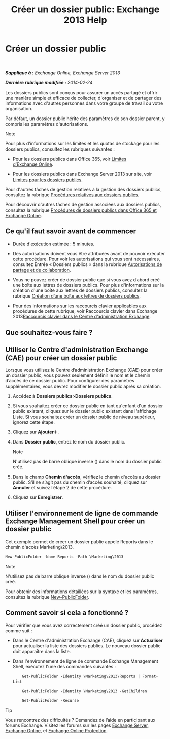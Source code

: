 ﻿---
title: 'Créer un dossier public: Exchange 2013 Help'
TOCTitle: Créer un dossier public
ms:assetid: 6d252e60-c8d0-4efd-b9d7-ba5284a6f8ab
ms:mtpsurl: https://technet.microsoft.com/fr-fr/library/Bb691104(v=EXCHG.150)
ms:contentKeyID: 50478392
ms.date: 04/24/2018
mtps_version: v=EXCHG.150
f1_keywords:
- Microsoft.Exchange.Management.PublicFolders.NewPublicFolderWizardForm.NewPublicFolderWizardPage
ms.translationtype: HT
---

# Créer un dossier public

 

_**Sapplique à :** Exchange Online, Exchange Server 2013_

_**Dernière rubrique modifiée :** 2014-02-24_

Les dossiers publics sont conçus pour assurer un accès partagé et offrir une manière simple et efficace de collecter, d'organiser et de partager des informations avec d'autres personnes dans votre groupe de travail ou votre organisation.

Par défaut, un dossier public hérite des paramètres de son dossier parent, y compris les paramètres d'autorisations.

> [!NOTE]  
> Pour plus d’informations sur les limites et les quotas de stockage pour les dossiers publics, consultez les rubriques suivantes :
> <ul>
> <li><p>Pour les dossiers publics dans Office 365, voir <a href="https://go.microsoft.com/fwlink/?linkid=391188">Limites d’Exchange Online</a>.</p></li>
> <li><p>Pour les dossiers publics dans Exchange Server 2013 sur site, voir <a href="limits-for-public-folders-exchange-2013-help.md">Limites pour les dossiers publics</a>.</p></li></ul>

Pour d'autres tâches de gestion relatives à la gestion des dossiers publics, consultez la rubrique [Procédures relatives aux dossiers publics](public-folder-procedures-exchange-2013-help.md).

Pour découvrir d'autres tâches de gestion associées aux dossiers publics, consultez la rubrique [Procédures de dossiers publics dans Office 365 et Exchange Online](https://technet.microsoft.com/fr-fr/library/jj966272\(v=exchg.150\)).

## Ce qu'il faut savoir avant de commencer

  - Durée d'exécution estimée : 5 minutes.

  - Des autorisations doivent vous être attribuées avant de pouvoir exécuter cette procédure. Pour voir les autorisations qui vous sont nécessaires, consultez Entrée « Dossiers publics » dans la rubrique [Autorisations de partage et de collaboration](sharing-and-collaboration-permissions-exchange-2013-help.md).

  - Vous ne pouvez créer de dossier public que si vous avez d’abord créé une boîte aux lettres de dossiers publics. Pour plus d'informations sur la création d'une boîte aux lettres de dossiers publics, consultez la rubrique [Création d’une boîte aux lettres de dossiers publics](create-a-public-folder-mailbox-exchange-2013-help.md).

  - Pour des informations sur les raccourcis clavier applicables aux procédures de cette rubrique, voir Raccourcis clavier dans Exchange 2013[Raccourcis clavier dans le Centre d’administration Exchange](keyboard-shortcuts-in-the-exchange-admin-center-exchange-online-protection-help.md).

## Que souhaitez-vous faire ?

## Utiliser le Centre d'administration Exchange (CAE) pour créer un dossier public

Lorsque vous utilisez le Centre d’administration Exchange (CAE) pour créer un dossier public, vous pouvez seulement définir le nom et le chemin d’accès de ce dossier public. Pour configurer des paramètres supplémentaires, vous devrez modifier le dossier public après sa création.

1.  Accédez à **Dossiers publics**\>**Dossiers publics**.

2.  Si vous souhaitez créer ce dossier public en tant qu'enfant d'un dossier public existant, cliquez sur le dossier public existant dans l'affichage Liste. Si vous souhaitez créer un dossier public de niveau supérieur, ignorez cette étape.

3.  Cliquez sur **Ajouter**![Icône Ajouter](images/JJ218640.c1e75329-d6d7-4073-a27d-498590bbb558(EXCHG.150).gif "Icône Ajouter").

4.  Dans **Dossier public**, entrez le nom du dossier public.
    
    > [!NOTE]  
    > N'utilisez pas de barre oblique inverse (\) dans le nom du dossier public créé.


5.  Dans le champ **Chemin d'accès**, vérifiez le chemin d'accès au dossier public. S’il ne s’agit pas du chemin d’accès souhaité, cliquez sur **Annuler** et suivez l’étape 2 de cette procédure.

6.  Cliquez sur **Enregistrer**.

## Utiliser l'environnement de ligne de commande Exchange Management Shell pour créer un dossier public

Cet exemple permet de créer un dossier public appelé Reports dans le chemin d'accès Marketing\\2013.

    New-PublicFolder -Name Reports -Path \Marketing\2013

> [!NOTE]  
> N'utilisez pas de barre oblique inverse (\) dans le nom du dossier public créé.


Pour obtenir des informations détaillées sur la syntaxe et les paramètres, consultez la rubrique [New-PublicFolder](https://technet.microsoft.com/fr-fr/library/aa996405\(v=exchg.150\)).

## Comment savoir si cela a fonctionné ?

Pour vérifier que vous avez correctement créé un dossier public, procédez comme suit :

  - Dans le Centre d'administration Exchange (CAE), cliquez sur **Actualiser** pour actualiser la liste des dossiers publics. Le nouveau dossier public doit apparaître dans la liste.

  - Dans l'environnement de ligne de commande Exchange Management Shell, exécutez l'une des commandes suivantes :
    ```
        Get-PublicFolder -Identity \Marketing\2013\Reports | Format-List
    ```
    ```
        Get-PublicFolder -Identity \Marketing\2013 -GetChildren
    ```
    ```
        Get-PublicFolder -Recurse
    ```

> [!TIP]  
> Vous rencontrez des difficultés ? Demandez de l’aide en participant aux forums Exchange. Visitez les forums sur les pages <a href="https://go.microsoft.com/fwlink/p/?linkid=60612">Exchange Server</a>, <a href="https://go.microsoft.com/fwlink/p/?linkid=267542">Exchange Online</a>, et <a href="https://go.microsoft.com/fwlink/p/?linkid=285351">Exchange Online Protection</a>.

